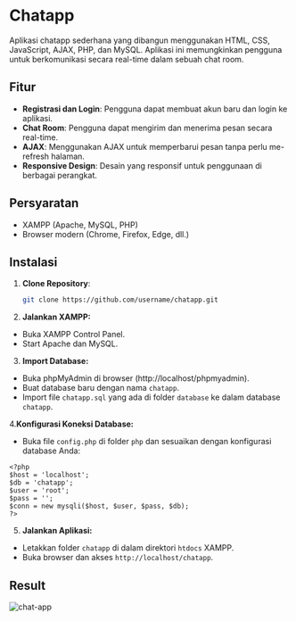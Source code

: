 # Chatapp

Aplikasi chatapp sederhana yang dibangun menggunakan HTML, CSS, JavaScript, AJAX, PHP, dan MySQL. Aplikasi ini memungkinkan pengguna untuk berkomunikasi secara real-time dalam sebuah chat room.

## Fitur

- **Registrasi dan Login**: Pengguna dapat membuat akun baru dan login ke aplikasi.
- **Chat Room**: Pengguna dapat mengirim dan menerima pesan secara real-time.
- **AJAX**: Menggunakan AJAX untuk memperbarui pesan tanpa perlu me-refresh halaman.
- **Responsive Design**: Desain yang responsif untuk penggunaan di berbagai perangkat.

## Persyaratan

- XAMPP (Apache, MySQL, PHP)
- Browser modern (Chrome, Firefox, Edge, dll.)

## Instalasi

1. **Clone Repository**:
   ```bash
   git clone https://github.com/username/chatapp.git
   ```

2. **Jalankan XAMPP:**
- Buka XAMPP Control Panel.
- Start Apache dan MySQL.

3. **Import Database:**
- Buka phpMyAdmin di browser (http://localhost/phpmyadmin).
- Buat database baru dengan nama `chatapp`.
- Import file `chatapp.sql` yang ada di folder `database` ke dalam database `chatapp`.

4.**Konfigurasi Koneksi Database:**
- Buka file `config.php` di folder `php` dan sesuaikan dengan konfigurasi database Anda:

```
<?php
$host = 'localhost';
$db = 'chatapp';
$user = 'root';
$pass = '';
$conn = new mysqli($host, $user, $pass, $db);
?>
```

5. **Jalankan Aplikasi:**
- Letakkan folder `chatapp` di dalam direktori `htdocs` XAMPP.
- Buka browser dan akses `http://localhost/chatapp`.

## Result

![chat-app](https://github.com/user-attachments/assets/86bde7fe-4deb-40a5-9b59-97a5973c3528)

